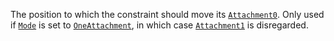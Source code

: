 The position to which the constraint should move its
[`Attachment0`](https://create.roblox.com/docs/reference/engine/classes/Constraint#Attachment0). Only used if
[`Mode`](https://create.roblox.com/docs/reference/engine/classes/AlignPosition#Mode) is set to
[`OneAttachment`](https://create.roblox.com/docs/reference/engine/enums/PositionAlignmentMode), in which case
[`Attachment1`](https://create.roblox.com/docs/reference/engine/classes/Constraint#Attachment1) is disregarded.